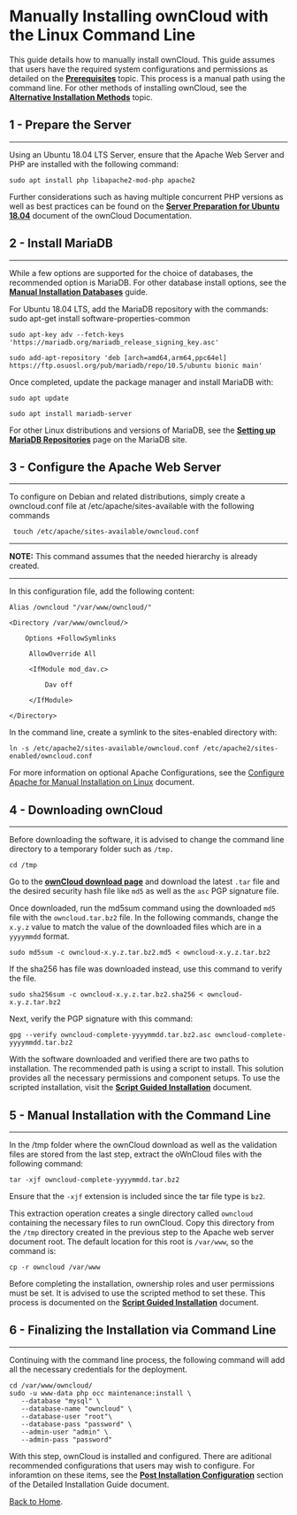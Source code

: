 # Manually Installing ownCloud with the Linux Command Line

This guide details how to manually install ownCloud. This guide assumes that users have the required system configurations and permissions as detailed on the [**Prerequisites**](PREREQ.md) topic. This process is a manual path using the command line. For other methods of installing ownCloud, see the [**Alternative Installation Methods**](ALT-INSTALL.md) topic.

## 1 - Prepare the Server
----

Using an Ubuntu 18.04 LTS Server, ensure that the Apache Web Server and PHP are installed with the following command:

    sudo apt install php libapache2-mod-php apache2

Further considerations such as having multiple concurrent PHP versions as well as best practices can be found on the [**Server Preparation for Ubuntu 18.04**](https://doc.owncloud.org/server/10.6/admin_manual/installation/manual_installation/server_prep_ubuntu_18.04.html) document of the ownCloud Documentation.

## 2 - Install MariaDB
----

While a few options are supported for the choice of databases, the recommended option is MariaDB. For other database install options, see the [**Manual Installation Databases**](https://doc.owncloud.org/server/10.6/admin_manual/installation/manual_installation/manual_installation_db.html) guide.

For Ubuntu 18.04 LTS, add the MariaDB repository with the commands:
    sudo apt-get install software-properties-common

    sudo apt-key adv --fetch-keys 'https://mariadb.org/mariadb_release_signing_key.asc'

    sudo add-apt-repository 'deb [arch=amd64,arm64,ppc64el] https://ftp.osuosl.org/pub/mariadb/repo/10.5/ubuntu bionic main'

Once completed, update the package manager and install MariaDB with:

    sudo apt update

    sudo apt install mariadb-server

For other Linux distributions and versions of MariaDB, see the [**Setting up MariaDB Repositories**](https://downloads.mariadb.org/mariadb/repositories/#distro=Ubuntu&distro_release=bionic--ubuntu_bionic&mirror=osuosl&version=10.5) page on the MariaDB site.

## 3 - Configure the Apache Web Server
----

To configure on Debian and related distributions, simply create a owncloud.conf file at /etc/apache/sites-available with the following commands

     touch /etc/apache/sites-available/owncloud.conf

----
**NOTE:** This command assumes that the needed hierarchy is already created.

----

In this configuration file, add the following content:

    Alias /owncloud "/var/www/owncloud/"

    <Directory /var/www/owncloud/>

        Options +FollowSymlinks

         AllowOverride All

         <IfModule mod_dav.c>

             Dav off

         </IfModule>

    </Directory>

In the command line, create a symlink to the sites-enabled directory with:

    ln -s /etc/apache2/sites-available/owncloud.conf /etc/apache2/sites-enabled/owncloud.conf

For more information on optional Apache Configurations, see the [Configure Apache for Manual Installation on Linux](https://doc.owncloud.org/server/10.6/admin_manual/installation/manual_installation/manual_installation_apache.html) document.

## 4 - Downloading ownCloud
----

Before downloading the software, it is advised to change the command line directory to a temporary folder such as `/tmp.`

    cd /tmp

Go to the [**ownCloud download page**](https://owncloud.com/download-server/) and download the latest `.tar` file and the desired security hash file like `md5` as well as the `asc` PGP signature file. 

Once downloaded, run the md5sum command using the downloaded `md5` file with the `owncloud.tar.bz2` file. In the following commands, change the `x.y.z` value to match the value of the downloaded files which are in a `yyyymmdd` format.

    sudo md5sum -c owncloud-x.y.z.tar.bz2.md5 < owncloud-x.y.z.tar.bz2

If the sha256 has file was downloaded instead, use this command to verify the file.

    sudo sha256sum -c owncloud-x.y.z.tar.bz2.sha256 < owncloud-x.y.z.tar.bz2

Next, verify the PGP signature with this command:

    gpg --verify owncloud-complete-yyyymmdd.tar.bz2.asc owncloud-complete-yyyymmdd.tar.bz2

With the software downloaded and verified there are two paths to installation. The recommended path is using a script to install. This solution provides all the necessary permissions and component setups. To use the scripted installation, visit the [**Script Guided Installation**](https://doc.owncloud.org/server/10.6/admin_manual/installation/manual_installation/script_guided_install.html) document.

## 5 - Manual Installation with the Command Line
----

In the /tmp folder where the ownCloud download as well as the validation files are stored from the last step, extract the oWnCloud files with the following command:

    tar -xjf owncloud-complete-yyyymmdd.tar.bz2

Ensure that the `-xjf` extension is included since the tar file type is `bz2`. 

This extraction operation creates a single directory called `owncloud` containing the necessary files to run ownCloud. Copy this directory from the `/tmp` directory created in the previous step to the Apache web server document root. The default location for this root is `/var/www`, so the command is:

    cp -r owncloud /var/www

Before completing the installation, ownership roles and user permissions must be set. It is advised to use the scripted method to set these. This process is documented on the [**Script Guided Installation**](https://doc.owncloud.org/server/10.6/admin_manual/installation/manual_installation/script_guided_install.html) document.

## 6 - Finalizing the Installation via Command Line
----

Continuing with the command line process, the following command will add all the necessary credentials for the deployment.

    cd /var/www/owncloud/
    sudo -u www-data php occ maintenance:install \
       --database "mysql" \
       --database-name "owncloud" \
       --database-user "root"\
       --database-pass "password" \
       --admin-user "admin" \
       --admin-pass "password"

With this step, ownCloud is installed and configured. There are aditional recommended configurations that users may wish to configure. For inforamtion on these items, see the [**Post Installation Configuration**](https://doc.owncloud.org/server/10.6/admin_manual/installation/manual_installation/manual_installation.html#post-installation-configuration) section of the Detailed Installation Guide document.

[Back to Home](index.md).